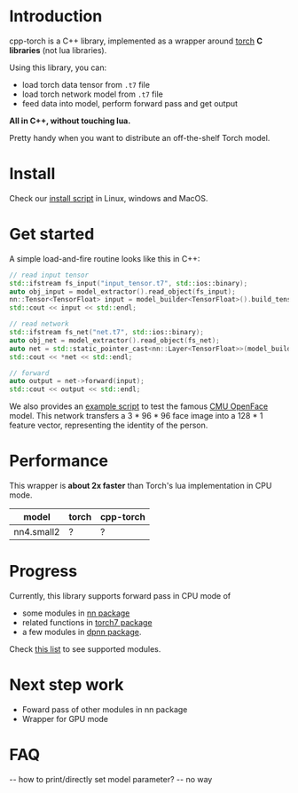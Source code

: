# Introduction

cpp-torch is a C++ library, implemented as a wrapper around [torch](https://github.com/torch) **C libraries** (not lua libraries).

Using this library, you can:

- load torch data tensor from `.t7` file
- load torch network model from `.t7` file
- feed data into model, perform forward pass and get output

**All in C++, without touching lua.**

Pretty handy when you want to distribute an off-the-shelf Torch model.

# Install
Check our [install script](install.md) in Linux, windows and MacOS.

# Get started
A simple load-and-fire routine looks like this in C++:

```c++
// read input tensor
std::ifstream fs_input("input_tensor.t7", std::ios::binary);
auto obj_input = model_extractor().read_object(fs_input);
nn::Tensor<TensorFloat> input = model_builder<TensorFloat>().build_tensor(obj_input.get());
std::cout << input << std::endl;

// read network
std::ifstream fs_net("net.t7", std::ios::binary);
auto obj_net = model_extractor().read_object(fs_net);
auto net = std::static_pointer_cast<nn::Layer<TensorFloat>>(model_builder<TensorFloat>().build_layer(obj_net.get()));
std::cout << *net << std::endl;

// forward
auto output = net->forward(input);
std::cout << output << std::endl;
```

We also provides an [example script]() to test the famous [CMU OpenFace](https://github.com/cmusatyalab/openface) model. This network transfers a 3 * 96 * 96 face image into a 128 * 1 feature vector, representing the identity of the person.

# Performance
This wrapper is **about 2x faster** than Torch's lua implementation in CPU mode.

|model|torch|cpp-torch|
|----|----|----|
|nn4.small2|?|?|


# Progress
Currently, this library supports forward pass in CPU mode of
- some modules in [nn package](https://github.com/torch/nn)
- related functions in [torch7 package](https://github.com/torch/torch7)
- a few modules in [dpnn package](https://github.com/Element-Research/dpnn).

Check [this list](progress.md) to see supported modules.


# Next step work
- Foward pass of other modules in nn package
- Wrapper for GPU mode

# FAQ
-- how to print/directly set model parameter?
-- no way
